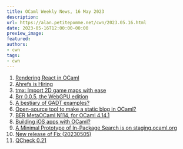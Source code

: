 ```yaml
---
title: OCaml Weekly News, 16 May 2023
description:
url: https://alan.petitepomme.net/cwn/2023.05.16.html
date: 2023-05-16T12:00:00-00:00
preview_image:
featured:
authors:
- cwn
tags:
- cwn
---
```


<ol><li><a href="https://alan.petitepomme.net/cwn/2023.05.16.html#1">Rendering React in OCaml</a></li><li><a href="https://alan.petitepomme.net/cwn/2023.05.16.html#2">Ahrefs is Hiring</a></li><li><a href="https://alan.petitepomme.net/cwn/2023.05.16.html#3">tmx: Import 2D game maps with ease</a></li><li><a href="https://alan.petitepomme.net/cwn/2023.05.16.html#4">Brr 0.0.5, the WebGPU edition</a></li><li><a href="https://alan.petitepomme.net/cwn/2023.05.16.html#5">A bestiary of GADT examples?</a></li><li><a href="https://alan.petitepomme.net/cwn/2023.05.16.html#6">Open-source tool to make a static blog in OCaml?</a></li><li><a href="https://alan.petitepomme.net/cwn/2023.05.16.html#7">BER MetaOCaml N114, for OCaml 4.14.1</a></li><li><a href="https://alan.petitepomme.net/cwn/2023.05.16.html#8">Building iOS apps with OCaml?</a></li><li><a href="https://alan.petitepomme.net/cwn/2023.05.16.html#9">A Minimal Prototype of In-Package Search is on staging.ocaml.org</a></li><li><a href="https://alan.petitepomme.net/cwn/2023.05.16.html#10">New release of Fix (20230505)</a></li><li><a href="https://alan.petitepomme.net/cwn/2023.05.16.html#11">QCheck 0.21</a></li></ol>
